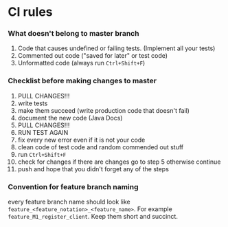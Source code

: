 # CI rules

### What doesn't belong to master branch

1. Code that causes undefined or failing tests. (Implement all your tests)
2. Commented out code ("saved for later" or test code)
3. Unformatted code (always run `Ctrl+Shift+F`)



### Checklist before making changes to master

1. PULL CHANGES!!!
2. write tests
3. make them succeed (write production code that doesn't fail)
4. document the new code (Java Docs)
5. PULL CHANGES!!!
6. RUN TEST AGAIN
7. fix every new error even if it is not your code
8. clean code of test code and random commended out stuff
9. run `Ctrl+Shift+F`
10. check for changes if there are changes go to step 5 otherwise continue
11. push and hope that you didn't forget any of the steps



### Convention for feature branch naming

every feature branch name should look like `feature_<feature_notation>_<feature_name>`. For example `feature_M1_register_client`. Keep them short and succinct.



